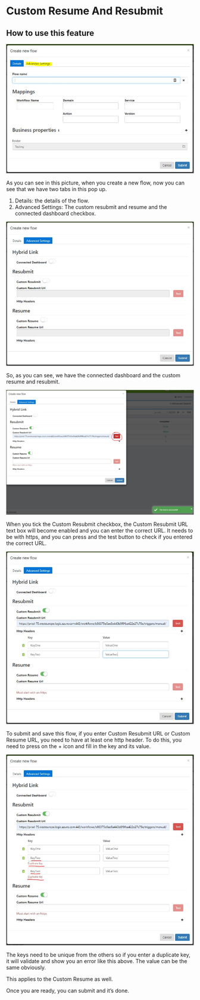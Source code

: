 # Custom Resume And Resubmit

## How to use this feature

![Create Flow Pop up](../images/dashboard/picture1.JPG)

As you can see in this picture, when you create a new flow, now you can see that we have two tabs in this pop up.

1.	Details: the details of the flow.
2.	Advanced Settings: The custom resubmit and resume and the connected dashboard checkbox.

![Flow Advanced Settings](../images/dashboard/picture2.JPG)

So, as you can see, we have the connected dashboard and the custom resume and resubmit. 

![Flow Advanced Settings](../images/dashboard/picture4.JPG)

When you tick the Custom Resubmit checkbox, the Custom Resubmit URL text box will become enabled and you can enter the correct URL. It needs to be with https, and you can press and the test button to check if you entered the correct URL.

![Flow Advanced Settings](../images/dashboard/picture5.JPG)

To submit and save this flow, if you enter Custom Resubmit URL or Custom Resume URL, you need to have at least one http header. To do this, you need to press on the + icon and fill in the key and its value. 

![Flow Advanced Settings](../images/dashboard/picture6.JPG)

The keys need to be unique from the others so if you enter a duplicate key, it will validate and show you an error like this above. The value can be the same obviously. 

This applies to the Custom Resume as well. 

Once you are ready, you can submit and it’s done.
